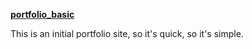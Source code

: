 
[**portfolio_basic**](https://isntlee.github.io/Portfolio/)

This is an initial portfolio site, so it's quick, so it's simple. 
